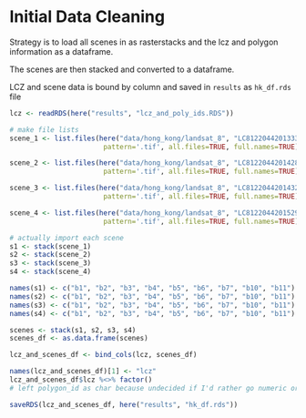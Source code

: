 Initial Data Cleaning
================

Strategy is to load all scenes in as rasterstacks and the lcz and
polygon information as a dataframe.

The scenes are then stacked and converted to a dataframe.

LCZ and scene data is bound by column and saved in `results` as
`hk_df.rds` file

``` r
lcz <- readRDS(here("results", "lcz_and_poly_ids.RDS"))

# make file lists
scene_1 <- list.files(here("data/hong_kong/landsat_8", "LC81220442013333LGN00"),
                       pattern='.tif', all.files=TRUE, full.names=TRUE)

scene_2 <- list.files(here("data/hong_kong/landsat_8", "LC81220442014288LGN00"),
                       pattern='.tif', all.files=TRUE, full.names=TRUE)

scene_3 <- list.files(here("data/hong_kong/landsat_8", "LC81220442014320LGN00"),
                       pattern='.tif', all.files=TRUE, full.names=TRUE)

scene_4 <- list.files(here("data/hong_kong/landsat_8", "LC81220442015291LGN00"),
                       pattern='.tif', all.files=TRUE, full.names=TRUE)

# actually import each scene
s1 <- stack(scene_1)
s2 <- stack(scene_2)
s3 <- stack(scene_3)
s4 <- stack(scene_4)
```

``` r
names(s1) <- c("b1", "b2", "b3", "b4", "b5", "b6", "b7", "b10", "b11")
names(s2) <- c("b1", "b2", "b3", "b4", "b5", "b6", "b7", "b10", "b11")
names(s3) <- c("b1", "b2", "b3", "b4", "b5", "b6", "b7", "b10", "b11")
names(s4) <- c("b1", "b2", "b3", "b4", "b5", "b6", "b7", "b10", "b11")
```

``` r
scenes <- stack(s1, s2, s3, s4)
scenes_df <- as.data.frame(scenes)
```

``` r
lcz_and_scenes_df <- bind_cols(lcz, scenes_df)
```

``` r
names(lcz_and_scenes_df)[1] <- "lcz"
lcz_and_scenes_df$lcz %<>% factor()
# left polygon_id as char because undecided if I'd rather go numeric or factor
```

``` r
saveRDS(lcz_and_scenes_df, here("results", "hk_df.rds"))
```
